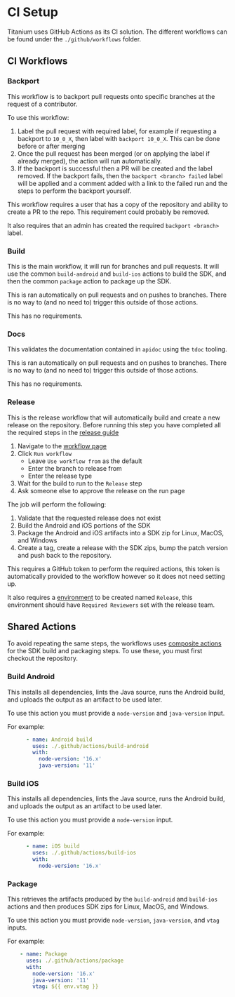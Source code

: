# CI Setup

Titanium uses GitHub Actions as its CI solution. The different workflows can be found under the `./github/workflows` folder.

## CI Workflows

### Backport

This workflow is to backport pull requests onto specific branches at the request of a contributor.

To use this workflow:

1. Label the pull request with required label, for example if requesting a backport to `10_0_X`, then label with `backport 10_0_X`. This can be done before or after merging
2. Once the pull request has been merged (or on applying the label if already merged), the action will run automatically.
3. If the backport is successful then a PR will be created and the label removed. If the backport fails, then the `backport <branch> failed` label will be applied and a comment added with a link to the failed run and the steps to perform the backport yourself.

This workflow requires a user that has a copy of the repository and ability to create a PR to the repo. This requirement could probably be removed.

It also requires that an admin has created the required `backport <branch>` label.

### Build

This is the main workflow, it will run for branches and pull requests. It will use the common `build-android` and `build-ios` actions to build the SDK, and then the common `package` action to package up the SDK.

This is ran automatically on pull requests and on pushes to branches. There is no way to (and no need to) trigger this outside of those actions.

This has no requirements.

### Docs

This validates the documentation contained in `apidoc` using the `tdoc` tooling.

This is ran automatically on pull requests and on pushes to branches. There is no way to (and no need to) trigger this outside of those actions.

This has no requirements.

### Release

This is the release workflow that will automatically build and create a new release on the repository. Before running this step you have completed all the required steps in the [release guide](./releasing-the-sdk.md)

1. Navigate to the [workflow page](https://github.com/tidev/titanium_mobile/actions/workflows/release.yml)
2. Click `Run workflow`
   * Leave `Use workflow from` as the default
   * Enter the branch to release from
   * Enter the release type
3. Wait for the build to run to the `Release` step
4. Ask someone else to approve the release on the run page

The job will perform the following:

1. Validate that the requested release does not exist
2. Build the Android and iOS portions of the SDK
3. Package the Android and iOS artifacts into a SDK zip for Linux, MacOS, and Windows
4. Create a tag, create a release with the SDK zips, bump the patch version and push back to the repository.

This requires a GitHub token to perform the required actions, this token is automatically provided to the workflow however so it does not need setting up.

It also requires a [environment](https://docs.github.com/en/actions/deployment/targeting-different-environments/using-environments-for-deployment) to be created named `Release`, this environment should have `Required Reviewers` set with the release team.

## Shared Actions

To avoid repeating the same steps, the workflows uses [composite actions](https://docs.github.com/en/actions/creating-actions/creating-a-composite-action) for the SDK build and packaging steps. To use these, you must first checkout the repository.

### Build Android

This installs all dependencies, lints the Java source, runs the Android build, and uploads the output as an artifact to be used later.

To use this action you must provide a `node-version` and `java-version` input.

For example:

```yml
      - name: Android build
        uses: ./.github/actions/build-android
        with:
          node-version: '16.x'
          java-version: '11'
```

### Build iOS

This installs all dependencies, lints the Java source, runs the Android build, and uploads the output as an artifact to be used later.

To use this action you must provide a `node-version` input.

For example:

```yml
      - name: iOS build
        uses: ./.github/actions/build-ios
        with:
          node-version: '16.x'
```

### Package

This retrieves the artifacts produced by the `build-android` and `build-ios` actions and then produces SDK zips for Linux, MacOS, and Windows.

To use this action you must provide `node-version`, `java-version`, and `vtag` inputs.

For example:

```yml
    - name: Package
      uses: ./.github/actions/package
      with:
        node-version: '16.x'
        java-version: '11'
        vtag: ${{ env.vtag }}
```
